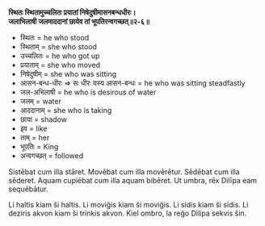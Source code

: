 **स्थितः स्थितामुच्चलितः प्रयातां निषेदुषीमासनबन्धधीरः।**  
**जलाभिलाषी जलमाददानां छायेव तां भूपतिरन्वगच्छत्॥२-६॥**

*   स्थितः = he who stood
*   स्थिताम् = she who stood
*   उच्चलितः = he who got up
*   प्रयाताम् = she who moved
*   निषेदुषीम् = she who was sitting
*   आसन-बन्ध-धीरः => सः धीरः यस्य आसन-बन्धः = he who was sitting steadfastly
*   जल-अभिलाषी = he who is desirous of water
*   जलम् = water
*   आददानाम् = she who is taking
*   छाया = shadow
*   इव = like
*   ताम् = her
*   भूपतिः = King
*   अन्वगच्छत् = followed

Sistēbat cum illa stāret. Movēbat cum illa movērētur. Sēdēbat cum illa sēderet. Aquam cupiēbat cum illa aquam bibēret. Ut umbra, rēx Dilīpa eam sequēbātur.

Li haltis kiam ŝi haltis. Li moviĝis kiam ŝi moviĝis. Li sidis kiam ŝi sidis. Li deziris akvon kiam ŝi trinkis akvon. Kiel ombro, la reĝo Dilipa sekvis ŝin.